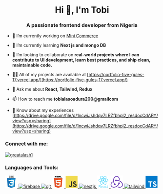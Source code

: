 <h1 align="center">Hi 👋, I'm Tobi</h1>
<h3 align="center">A passionate frontend developer from Nigeria</h3>

- 🔭 I’m currently working on [Mini Commerce](https://mini-commerce-bay-delta.vercel.app/)

- 🌱 I’m currently learning **Next js and mongo DB**

- 👯 I’m looking to collaborate on **real-world projects where I can contribute to UI development, learn best practices, and ship clean, maintainable code.**

- 👨‍💻 All of my projects are available at [https://portfolio-five-gules-17.vercel.app/](https://portfolio-five-gules-17.vercel.app/)

- 💬 Ask me about **React, Tailwind, Redux**

- 📫 How to reach me **tobialasoadura200@gmailcom**

- 📄 Know about my experiences [https://drive.google.com/file/d/1ncwiJshdqv7LRZfbhpl2_resdocCdARY/view?usp=sharing](https://drive.google.com/file/d/1ncwiJshdqv7LRZfbhpl2_resdocCdARY/view?usp=sharing)

<h3 align="left">Connect with me:</h3>
<p align="left">
<a href="https://twitter.com/greatalash1" target="blank"><img align="center" src="https://raw.githubusercontent.com/rahuldkjain/github-profile-readme-generator/master/src/images/icons/Social/twitter.svg" alt="greatalash1" height="30" width="40" /></a>
</p>

<h3 align="left">Languages and Tools:</h3>
<p align="left"> <a href="https://www.w3schools.com/css/" target="_blank" rel="noreferrer"> <img src="https://raw.githubusercontent.com/devicons/devicon/master/icons/css3/css3-original-wordmark.svg" alt="css3" width="40" height="40"/> </a> <a href="https://firebase.google.com/" target="_blank" rel="noreferrer"> <img src="https://www.vectorlogo.zone/logos/firebase/firebase-icon.svg" alt="firebase" width="40" height="40"/> </a> <a href="https://git-scm.com/" target="_blank" rel="noreferrer"> <img src="https://www.vectorlogo.zone/logos/git-scm/git-scm-icon.svg" alt="git" width="40" height="40"/> </a> <a href="https://www.w3.org/html/" target="_blank" rel="noreferrer"> <img src="https://raw.githubusercontent.com/devicons/devicon/master/icons/html5/html5-original-wordmark.svg" alt="html5" width="40" height="40"/> </a> <a href="https://developer.mozilla.org/en-US/docs/Web/JavaScript" target="_blank" rel="noreferrer"> <img src="https://raw.githubusercontent.com/devicons/devicon/master/icons/javascript/javascript-original.svg" alt="javascript" width="40" height="40"/> </a> <a href="https://nextjs.org/" target="_blank" rel="noreferrer"> <img src="https://cdn.worldvectorlogo.com/logos/nextjs-2.svg" alt="nextjs" width="40" height="40"/> </a> <a href="https://reactjs.org/" target="_blank" rel="noreferrer"> <img src="https://raw.githubusercontent.com/devicons/devicon/master/icons/react/react-original-wordmark.svg" alt="react" width="40" height="40"/> </a> <a href="https://redux.js.org" target="_blank" rel="noreferrer"> <img src="https://raw.githubusercontent.com/devicons/devicon/master/icons/redux/redux-original.svg" alt="redux" width="40" height="40"/> </a> <a href="https://tailwindcss.com/" target="_blank" rel="noreferrer"> <img src="https://www.vectorlogo.zone/logos/tailwindcss/tailwindcss-icon.svg" alt="tailwind" width="40" height="40"/> </a> <a href="https://www.typescriptlang.org/" target="_blank" rel="noreferrer"> <img src="https://raw.githubusercontent.com/devicons/devicon/master/icons/typescript/typescript-original.svg" alt="typescript" width="40" height="40"/> </a> </p>
